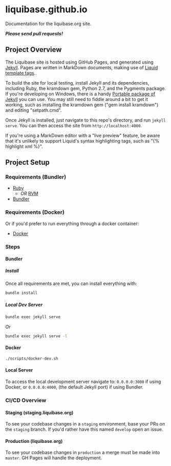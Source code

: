 # liquibase.github.io

Documentation for the liquibase.org site.

***Please send pull requests!***

## Project Overview

The Liquibase site is hosted using GitHub Pages, and generated using [Jekyll](http://jekyllrb.com/). Pages are written in MarkDown documents, making use of [Liquid template tags](http://jekyllrb.com/docs/templates/).

To build the site for local testing, install Jekyll and its dependencies, including Ruby, the kramdown gem, Python 2.7, and the Pygments package. If you're developing on Windows, there is a handy [Portable package of Jekyll](https://github.com/madhur/PortableJekyll) you can use. You may still need to fiddle around a bit to get it working, such as installing the kramdown gem ("gem install kramdown") and editing "setpath.cmd".

Once Jekyll is installed, just navigate to this repo's directory, and run `jekyll serve`. You can then access the site from `http://localhost:4000`.

If you're using a MarkDown editor with a "live preview" feature, be aware that it's unlikely to support Liquid's syntax highlighting tags, such as "{% highlight xml %}".

## Project Setup
### Requirements (Bundler)
* [Ruby](https://ruby-doc.org/)
  * _OR_ [RVM](https://rvm.io/rvm/install)
* [Bundler](https://bundler.io/)

### Requirements (Docker)
Or if you'd prefer to run everything through a docker container:
* [Docker](https://www.docker.com/)

### Steps
#### Bundler
##### Install
Once all requirements are met, you can install everything with:
```bash
bundle install
```

##### Local Dev Server
```bash
bundle exec jekyll serve 
```
_Or_
```bash
bundle exec jekyll serve -l
```

#### Docker
```bash
./scripts/docker-dev.sh
```

#### Local Server
To access the local development server navigate to: `0.0.0.0:3000` if using Docker, or `0.0.0.0:4000`, (the default Jekyll port) if using Bundler.

### CI/CD Overview
#### Staging (staging.liquibase.org)
To see your codebase changes in a `staging` environment, base your PRs on the `staging` branch. If you'd rather have this named `develop` open an issue.

#### Production (liquibase.org)
To see your codebase changes in `production` a merge must be made into `master`. GH Pages will handle the deployment.